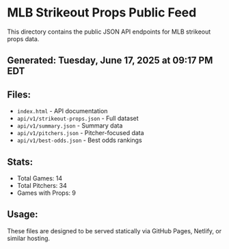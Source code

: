 # MLB Strikeout Props Public Feed

This directory contains the public JSON API endpoints for MLB strikeout props data.

## Generated: Tuesday, June 17, 2025 at 09:17 PM EDT

## Files:
- `index.html` - API documentation
- `api/v1/strikeout-props.json` - Full dataset
- `api/v1/summary.json` - Summary data
- `api/v1/pitchers.json` - Pitcher-focused data  
- `api/v1/best-odds.json` - Best odds rankings

## Stats:
- Total Games: 14
- Total Pitchers: 34
- Games with Props: 9

## Usage:
These files are designed to be served statically via GitHub Pages, Netlify, or similar hosting.
